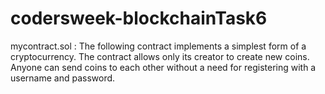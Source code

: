 # codersweek-blockchainTask6
mycontract.sol :
The following contract implements a simplest form of a cryptocurrency.
The contract allows only its creator to create new coins.
Anyone can send coins to each other without a need for registering with a username and password.
